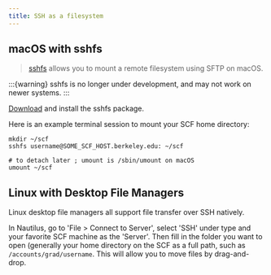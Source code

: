 ```yaml
---
title: SSH as a filesystem
---
```


## macOS with sshfs

> [sshfs](https://github.com/libfuse/sshfs) allows you to mount a remote
filesystem using SFTP on macOS.

:::{warning}
sshfs is no longer under development, and may not work on newer systems.
:::

[Download](https://github.com/libfuse/sshfs/releases) and install the
sshfs package.

Here is an example terminal session to mount your SCF home directory:

```{code} shell-session
mkdir ~/scf
sshfs username@SOME_SCF_HOST.berkeley.edu: ~/scf

# to detach later ; umount is /sbin/umount on macOS
umount ~/scf
```

## Linux with Desktop File Managers

Linux desktop file managers all support file transfer over SSH natively.

In Nautilus, go to 'File > Connect to Server', select 'SSH' under type and
your favorite SCF machine as the 'Server'. Then fill in the folder you
want to open (generally your home directory on the SCF as a full path,
such as `/accounts/grad/username`. This will allow you to move files by
drag-and-drop.
